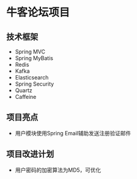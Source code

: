 # 牛客论坛项目
## 技术框架
- Spring MVC
- Spring MyBatis
- Redis
- Kafka
- Elasticsearch
- Spring Security
- Quartz
- Caffeine
## 项目亮点
- 用户模块使用Spring Email辅助发送注册验证邮件
## 项目改进计划
- 用户密码的加密算法为MD5，可优化
  
